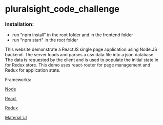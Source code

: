 


# pluralsight_code_challenge

<h3>Installation:</h3>
<ul>
  <li>run "npm install" in the root folder and in the frontend folder</li>
  <li>run "npm start" in the root folder</li>
</ul>


This website demonstrate a ReactJS single page application using Node.JS backend.
The server loads and parses a csv data file into a json database.
The data is requested by the client and is used to populate the initial state in for Redux store.
This demo uses react-router for page management and Redux for application state.




Frameworks:

<a href="https://nodejs.org/">Node</a>

<a href="https://reactjs.org/">React</a>

<a href="https://redux.js.org/">Redux</a>

<a href="https://material-ui.com">Material UI</a>

